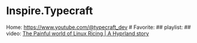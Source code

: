 # Inspire.Typecraft
Home: https://www.youtube.com/@typecraft_dev # Favorite: ## playlist: ## video: [The Painful world of Linux Ricing | A Hyprland story](https://youtu.be/T__INNgTW1M)
